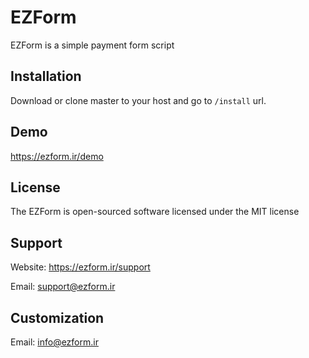 # EZForm

EZForm is a simple payment form script

## Installation

Download or clone master to your host and go to `/install` url.

## Demo

https://ezform.ir/demo

## License

The EZForm is open-sourced software licensed under the MIT license

## Support

Website: https://ezform.ir/support

Email: support@ezform.ir

## Customization

Email: info@ezform.ir